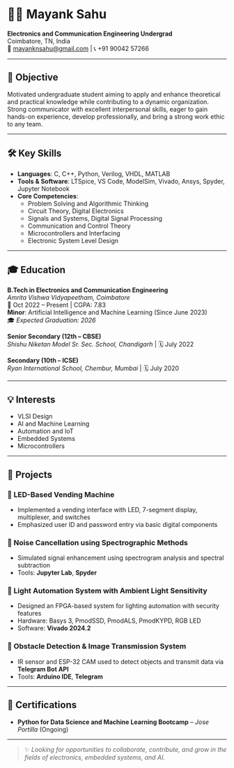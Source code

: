 # 👨‍🎓 Mayank Sahu

**Electronics and Communication Engineering Undergrad**  
Coimbatore, TN, India  
📧 mayanknsahu@gmail.com | 📞 +91 90042 57266

---

## 🎯 Objective

Motivated undergraduate student aiming to apply and enhance theoretical and practical knowledge while contributing to a dynamic organization. Strong communicator with excellent interpersonal skills, eager to gain hands-on experience, develop professionally, and bring a strong work ethic to any team.

---

## 🛠️ Key Skills

- **Languages**: C, C++, Python, Verilog, VHDL, MATLAB  
- **Tools & Software**: LTSpice, VS Code, ModelSim, Vivado, Ansys, Spyder, Jupyter Notebook  
- **Core Competencies**:
  - Problem Solving and Algorithmic Thinking
  - Circuit Theory, Digital Electronics
  - Signals and Systems, Digital Signal Processing
  - Communication and Control Theory
  - Microcontrollers and Interfacing
  - Electronic System Level Design

---

## 🎓 Education

**B.Tech in Electronics and Communication Engineering**  
*Amrita Vishwa Vidyapeetham, Coimbatore*  
📆 Oct 2022 – Present | CGPA: 7.83  
**Minor**: Artificial Intelligence and Machine Learning (Since June 2023)  
🎓 *Expected Graduation: 2026*

**Senior Secondary (12th – CBSE)**  
*Shishu Niketan Model Sr. Sec. School, Chandigarh* | 🗓️ July 2022

**Secondary (10th – ICSE)**  
*Ryan International School, Chembur, Mumbai* | 🗓️ July 2020

---

## 💡 Interests

- VLSI Design
- AI and Machine Learning
- Automation and IoT
- Embedded Systems
- Microcontrollers

---

## 📂 Projects

### 🔹 LED-Based Vending Machine
- Implemented a vending interface with LED, 7-segment display, multiplexer, and switches
- Emphasized user ID and password entry via basic digital components

### 🔹 Noise Cancellation using Spectrographic Methods
- Simulated signal enhancement using spectrogram analysis and spectral subtraction
- Tools: **Jupyter Lab**, **Spyder**

### 🔹 Light Automation System with Ambient Light Sensitivity
- Designed an FPGA-based system for lighting automation with security features
- Hardware: Basys 3, PmodSSD, PmodALS, PmodKYPD, RGB LED  
- Software: **Vivado 2024.2**

### 🔹 Obstacle Detection & Image Transmission System
- IR sensor and ESP-32 CAM used to detect objects and transmit data via **Telegram Bot API**
- Tools: **Arduino IDE**, **Telegram**

---

## 📜 Certifications

- **Python for Data Science and Machine Learning Bootcamp** – *Jose Portilla* (Ongoing)

---

> ✨ *Looking for opportunities to collaborate, contribute, and grow in the fields of electronics, embedded systems, and AI.*  

